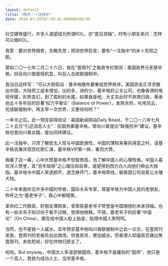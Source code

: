 ```yaml
---
layout: default
title: "陶杰：一注独中"
date: 2018-07-29T07:39:26.000000+08:00
---
```


社交媒体盛行，许多人渴望成为所谓KOL，亦“意见领袖”。时有小朋友来问：怎样可以做KOL。

我答：要对世界趋势，先瞻先觉；预测世界巨变，要有“一注独中”的未卜先知之能。

譬如二〇一七年二月二十六日，我在“壹周刊”之每周专栏预测：美国政界元老基辛格，将会向川普面授机宜，叫狂人总统联俄制中。

我当日这样写：“可以大胆假设：基辛格晚年要重组世界秩序。美国资金正寻求撤出中国，大陆劳工成本增加，出的多，进的少。基辛格的公关公司，也像香港的电视传媒，形势变幻，到了盈利的水尾。如果我是他，大丈夫此时不弃商归政，秉承他五十多年前的巨著‘权力平衡论’（Balance of Power），发挥余热，叱咤风云，完成联俄制中，再主宰一次世界，又更待何时？”

一年半之后，此一预言获得验证：美国新闻网站Daily Beast，于二〇一八年七月二十五日“引述消息人士”：前国务卿基辛格，曾向川普提出“联俄抗中”建议。基辛格也曾向川普女婿，提出同样建议。

此一注独中，只须了解犹太人性与中国民族性，中国的薄熙来春风得意之时，请基辛格去重庆观赏红歌汇演，基辛格VIP第一排，看完大赞。

我看了这一幕，心中大赞基辛格不但智商高，也了解中国人的心理性格。中国人喜欢洋人赞誉，其“百年屈辱”之心理压抑自卑，渴望得到西方白人向他们伸出大拇指。基辛格令中国人笑逐颜开，遂芝麻开门，基辛格牵线，替美国公司说客公关赚大钱。

二十年来我听见许多中国的学者、国际关系专家，尊基辛格为中国人民的老朋友，热呼之为“基老爷子”，我心中都暗笑。

革命红二代精英，好朋友薄熙来，曾荣获基老爷子赞誉是中国理想的未来领袖。也有一些半吊子知识份子看不过眼，觉得他擦鞋。不错，基老爷子的巨著“中国论”（On China），都在给中国人脸上贴金，贴得中国人笑呵呵。

当然，也不是我一人威水，去年预言基辛格叫川普联俄制中之此一论文，在壹周刊发表，壹周刊的老板先创此商场，供我卖货，更加威水，但香港人却逼其忍痛出售壹周刊，未免短视，好在终物归原主了。

哈哈。But anyway，中国文人多渴望做国师。基辛格不是庸俗的“国师”，他只是一个高人。若欲为成功人士，当学基辛格。


